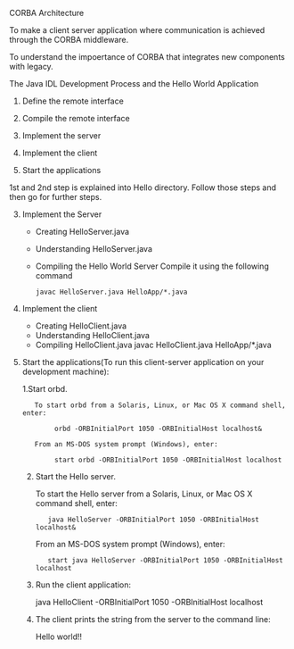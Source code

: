 CORBA Architecture

To make a client server application where communication is achieved through the CORBA middleware.

To understand the impoertance of CORBA that integrates new components with legacy.

The Java IDL Development Process and the Hello World Application

1. Define the remote interface 

2. Compile the remote interface 

3. Implement the server 

4. Implement the client 

5. Start the applications 

1st and 2nd step is explained into Hello directory. Follow those steps and then go for further steps.

3. Implement the Server
    - Creating HelloServer.java
    - Understanding HelloServer.java
    - Compiling the Hello World Server
          Compile it using the following command
         
          javac HelloServer.java HelloApp/*.java
         
4. Implement the client
    - Creating HelloClient.java
    - Understanding HelloClient.java
    - Compiling HelloClient.java
          javac HelloClient.java HelloApp/*.java
    
5. Start the applications(To run this client-server application on your development machine):

     1.Start orbd.

          To start orbd from a Solaris, Linux, or Mac OS X command shell, enter:

               orbd -ORBInitialPort 1050 -ORBInitialHost localhost&

          From an MS-DOS system prompt (Windows), enter:

               start orbd -ORBInitialPort 1050 -ORBInitialHost localhost

     2. Start the Hello server.

          To start the Hello server from a Solaris, Linux, or Mac OS X command shell, enter:

               java HelloServer -ORBInitialPort 1050 -ORBInitialHost localhost&

          From an MS-DOS system prompt (Windows), enter:

               start java HelloServer -ORBInitialPort 1050 -ORBInitialHost localhost
               
     3. Run the client application:

          java HelloClient -ORBInitialPort 1050 -ORBInitialHost localhost

     4. The client prints the string from the server to the command line:

          Hello world!!
